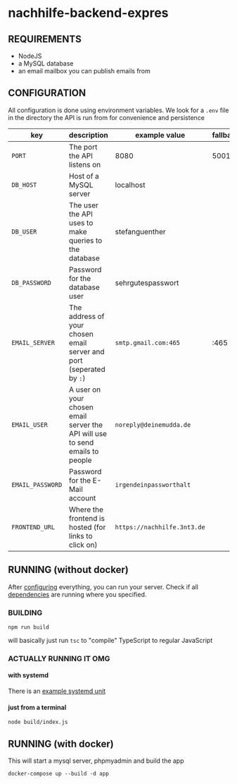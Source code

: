 # nachhilfe-backend-expres

## REQUIREMENTS

- NodeJS
- a MySQL database
- an email mailbox you can publish emails from

## CONFIGURATION

All configuration is done using environment variables. We look for a `.env` file in the directory the API is run from for convenience and persistence

| key              | description                                                                  | example value               | fallback |
| ---------------- | ---------------------------------------------------------------------------- | --------------------------- | -------- |
| `PORT`           | The port the API listens on                                                  | 8080                        | 5001     |
| `DB_HOST`        | Host of a MySQL server                                                       | localhost                   |          |
| `DB_USER`        | The user the API uses to make queries to the database                        | stefanguenther              |          |
| `DB_PASSWORD`    | Password for the database user                                               | sehrgutespasswort           |          |
| `EMAIL_SERVER`   | The address of your chosen email server and port (seperated by `:`)          | `smtp.gmail.com:465`        | :465     |
| `EMAIL_USER`     | A user on your chosen email server the API will use to send emails to people | `noreply@deinemudda.de`     |          |
| `EMAIL_PASSWORD` | Password for the E-Mail account                                              | `irgendeinpassworthalt`     |          |
| `FRONTEND_URL`   | Where the frontend is hosted (for links to click on)                         | `https://nachhilfe.3nt3.de` |          |

## RUNNING (without docker)

After [configuring](#configuration) everything, you can run your server. Check if all [dependencies](#requirements) are running where you specified.

### BUILDING

```
npm run build
```

will basically just run `tsc` to "compile" TypeScript to regular JavaScript

### ACTUALLY RUNNING IT OMG

#### with systemd

There is an [example systemd unit](/tutoring-backend.example.service)

#### just from a terminal

```
node build/index.js
```

## RUNNING (with docker)

This will start a mysql server, phpmyadmin and build the app

```
docker-compose up --build -d app
```
